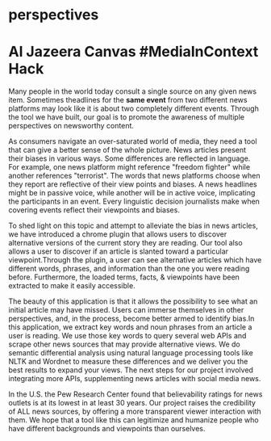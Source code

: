 perspectives
============

# Al Jazeera Canvas #MediaInContext Hack

Many people in the world today consult a single source on any given news item. Sometimes theadlines for the **same event** from two different news platforms may look like it is about two completely different events. Through the tool we have built, our goal is to promote the awareness of multiple perspectives on newsworthy content. 

As consumers navigate an over-saturated world of media, they need a tool that can give a better sense of the whole picture. News articles present their biases in various ways. Some differences are reflected in language. For example, one news platform might reference "freedom fighter" while another references "terrorist". The words that news platforms choose when they report are reflective of their view points and biases. A news headlines might be in passive voice, while another will be in active voice, implicating the participants in an event. Every linguistic decision journalists make when covering events reflect their viewpoints and biases.

To shed light on this topic and attempt to alleviate the bias in news articles, we have introduced a chrome plugin that allows users to discover alternative versions of the current story they are reading. Our tool also allows a user to discover if an article is slanted toward a particular viewpoint.Through the plugin, a user can see alternative articles which have different words, phrases, and information than the one you were reading before. Furthermore, the loaded terms, facts, & viewpoints have been extracted to make it easily accessible. 

The beauty of this application is that it allows the possibility to see what an initial article may have missed. Users can immerse themselves in other perspectives, and, in the process, become better armed to identify bias.In this application, we extract key words and noun phrases from an article a user is reading. We use those key words to query several web APIs and scrape other news sources that may provide alternative views. We do semantic differential analysis using natural language processing tools like NLTK and Wordnet to measure these differences and we deliver you the best results to expand your views. The next steps for our project involved integrating more APIs, supplementing news articles with social media news. 

In the U.S. the Pew Research Center found that believability ratings for news outlets is at its lowest in at least 30 years. Our project raises the credibility of ALL news sources, by offering a more transparent viewer interaction with them. We hope that a tool like this can legitimize and humanize people who have different backgrounds and viewpoints than ourselves.

